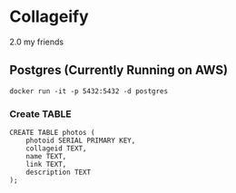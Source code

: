 # Collageify
2.0 my friends

## Postgres (Currently Running on AWS)
```
docker run -it -p 5432:5432 -d postgres
```

### Create TABLE
```
CREATE TABLE photos (
    photoid SERIAL PRIMARY KEY,
    collageid TEXT,
    name TEXT,
    link TEXT,
    description TEXT
);
```
